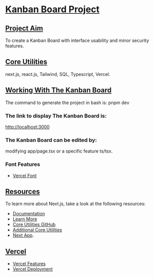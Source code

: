 # **<ins>Kanban Board Project</ins>**

## **<ins>Project Aim</ins>**
To create a Kanban Board with interface usability and minor security features.

## **<ins>Core Utilities</ins>**
next.js, react.js, Tailwind, SQL, Typescript, Vercel.

## **<ins>Working With The Kanban Board</ins>**
The command to generate the project in bash is:
pnpm dev

### The link to display The Kanban Board is:
[http://localhost:3000](http://localhost:3000)

### The Kanban Board can be edited by:
modifying app/page.tsx or a specific feature ts/tsx.

### Font Features
- [Vercel Font](https://vercel.com/font)

## **<ins>Resources</ins>**

To learn more about Next.js, take a look at the following resources:

- [Documentation](https://nextjs.org/docs)
- [Learn More](https://nextjs.org/learn)
- [Core Utilities GitHub](https://github.com/vercel/next.js)
- [Additional Core Utilities](https://nextjs.org)
- [Next App](https://nextjs.org/docs/app/api-reference/cli/create-next-app).

## **<ins>Vercel</ins>**

- [Vercel Features](https://vercel.com/new?utm_medium=default-template&filter=next.js&utm_source=create-next-app&utm_campaign=create-next-app-readme)
- [Vercel Deployment](https://nextjs.org/docs/app/building-your-application/deploying)
